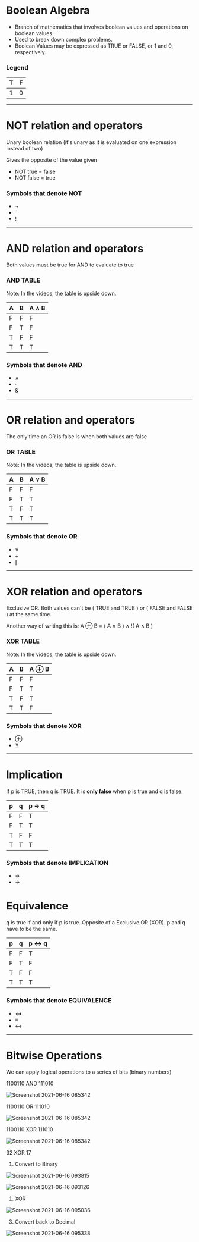 # Boolean Algebra

- Branch of mathematics that involves boolean values and operations on boolean values.
- Used to break down complex problems.
- Boolean Values may be expressed as TRUE or FALSE, or 1 and 0, respectively.

### Legend

T | F
--- | ---
1 | 0

_______

# NOT relation and operators

Unary boolean relation (it's unary as it is evaluated on one expression instead of two)

Gives the opposite of the value given

- NOT true = false
- NOT false = true

### Symbols that denote NOT

- ¬
- ˜
- !

_______

# AND relation and operators

Both values must be true for AND to evaluate to true

### AND TABLE

Note: In the videos, the table is upside down.

A | B | A ∧ B
--- | --- | ---
F | F | F
F | T | F
T | F | F
T | T | T

### Symbols that denote AND

- ∧
- ·
- &

_______

# OR relation and operators

The only time an OR is false is when both values are false

### OR TABLE

Note: In the videos, the table is upside down.

A | B | A ∨ B
--- | --- | ---
F | F | F
F | T | T
T | F | T
T | T | T

### Symbols that denote OR

- ∨
- \+
- ∥

_______

# XOR relation and operators

Exclusive OR.  Both values can't be ( TRUE and TRUE ) or ( FALSE and FALSE ) at the same time.

Another way of writing this is: A ⊕ B = ( A ∨ B ) ∧ !( A ∧ B )

### XOR TABLE

Note: In the videos, the table is upside down.

A | B | A ⊕ B
--- | --- | ---
F | F | F
F | T | T
T | F | T
T | T | F

### Symbols that denote XOR

- ⊕
- ⊻

_______

# Implication 

If p is TRUE, then q is TRUE.  It is **only false** when p is true and q is false.

p | q | p → q
--- | --- | ---
F | F | T
F | T | T
T | F | F
T | T | T

### Symbols that denote IMPLICATION
- ⇒
- →

# Equivalence 

q is true if and only if p is true.  Opposite of a Exclusive OR (XOR).  p and q have to be the same. 

p | q | p ↔ q
--- | --- | ---
F | F | T
F | T | F
T | F | F
T | T | T

### Symbols that denote EQUIVALENCE

- ⇔
- ≡
- ↔

_______

# Bitwise Operations

We can apply logical operations to a series of bits (binary numbers)

1100110 AND 111010

![Screenshot 2021-06-16 085342](https://user-images.githubusercontent.com/3919875/122133601-63c62d80-ce80-11eb-95a7-303b3846a74b.png)

1100110 OR 111010

![Screenshot 2021-06-16 085342](https://user-images.githubusercontent.com/3919875/122133733-9ec86100-ce80-11eb-889e-31fea36e83a6.png)

1100110 XOR 111010

![Screenshot 2021-06-16 085342](https://user-images.githubusercontent.com/3919875/122133858-d9ca9480-ce80-11eb-8fbb-209c5f890a44.png)

32 XOR 17

1. Convert to Binary

![Screenshot 2021-06-16 093815](https://user-images.githubusercontent.com/3919875/122137264-932c6880-ce87-11eb-97bf-e510779973c4.png)


![Screenshot 2021-06-16 093126](https://user-images.githubusercontent.com/3919875/122136374-b6eeaf00-ce85-11eb-90d0-4ed38cbcd379.png)


1. XOR

![Screenshot 2021-06-16 095036](https://user-images.githubusercontent.com/3919875/122137621-66c51c00-ce88-11eb-9d4c-4a237f1f7d16.png)

3. Convert back to Decimal

![Screenshot 2021-06-16 095338](https://user-images.githubusercontent.com/3919875/122137782-c6bbc280-ce88-11eb-86ac-0efc8ec6047c.png)
